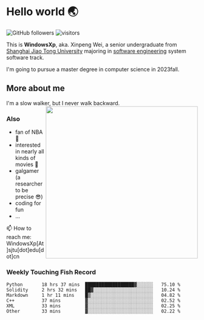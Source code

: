 <!--
**WindowsXp-Beta/WindowsXp-Beta** is a ✨ _special_ ✨ repository because its `README.md` (this file) appears on your GitHub profile.

Here are some ideas to get you started:

- 🔭 I’m currently working on ...
- 🌱 I’m currently learning ...
- 👯 I’m looking to collaborate on ...
- 🤔 I’m looking for help with ...
- 💬 Ask me about ...
- 📫 How to reach me: ...
- 😄 Pronouns: ...
- ⚡ Fun fact: ...
-->
# Hello world :earth_asia:

![GitHub followers](https://img.shields.io/github/followers/WindowsXp-Beta?style=social)
![visitors](https://visitor-badge.glitch.me/badge?page_id=WindowsXp-Beta)

This is **WindowsXp**, aka. Xinpeng Wei, a senior undergraduate from [Shanghai Jiao Tong University](http://en.sjtu.edu.cn/) majoring in [software engineering](http://www.se.sjtu.edu.cn/) system software track.

I'm going to pursue a master degree in computer science in 2023fall.

## More about me

I'm a slow walker, but I never walk backward.<img align='right' src='https://github-readme-stats.vercel.app/api/top-langs/?username=WindowsXp-Beta&layout=compact&hide=scss,hcl,Tcl&langs_count=5&theme=tokyonight' width='400px'>

### Also
- fan of NBA :basketball:
- interested in nearly all kinds of movies :movie_camera:
- galgamer (a researcher to be precise :sunglasses:)
- coding for fun
- ...

📫 How to reach me: WindowsXp[At]sjtu[dot]edu[dot]cn

### Weekly Touching Fish Record

<!--START_SECTION:waka-->

```text
Python       18 hrs 37 mins  ██████████████████▓░░░░░░   75.10 %
Solidity     2 hrs 32 mins   ██▓░░░░░░░░░░░░░░░░░░░░░░   10.24 %
Markdown     1 hr 11 mins    █▒░░░░░░░░░░░░░░░░░░░░░░░   04.82 %
C++          37 mins         ▓░░░░░░░░░░░░░░░░░░░░░░░░   02.52 %
XML          33 mins         ▓░░░░░░░░░░░░░░░░░░░░░░░░   02.25 %
Other        33 mins         ▓░░░░░░░░░░░░░░░░░░░░░░░░   02.22 %
```

<!--END_SECTION:waka-->
